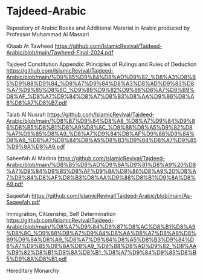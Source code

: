 # Tajdeed-Arabic
Repository of Arabic Books and Additional Material in Arabic produced by Professor Muhammad Al Massari



Kitaab At Tawheed 
https://github.com/IslamicRevival/Tajdeed-Arabic/blob/main/Tawheed-Final-2024.pdf

Tajdeed Constitution Appendix: Principles of Rulings and Rules of Deduction
https://github.com/IslamicRevival/Tajdeed-Arabic/blob/main/%D9%85%D9%84%D8%AD%D9%82_%D8%A3%D8%B5%D9%88%D9%84_%D8%A7%D9%84%D8%A3%D8%AD%D9%83%D8%A7%D9%85%D8%8C_%D9%88%D9%82%D9%88%D8%A7%D8%B9%D8%AF_%D8%A7%D9%84%D8%A7%D8%B3%D8%AA%D9%86%D8%A8%D8%A7%D8%B7.pdf


Talab Al Nusrah
https://github.com/IslamicRevival/Tajdeed-Arabic/blob/main/%D8%B7%D9%84%D8%A8_%D8%A7%D9%84%D9%86%D8%B5%D8%B1%D8%A9%D8%8C_%D9%88%D8%A5%D9%82%D8%A7%D9%85%D8%A9_%D8%A7%D9%84%D8%AF%D9%88%D9%84%D8%A9_%D8%A7%D9%84%D8%A5%D8%B3%D9%84%D8%A7%D9%85%D9%8A%D8%A9.pdf

Saheefah Al Madina
https://github.com/IslamicRevival/Tajdeed-Arabic/blob/main/%D8%B5%D8%AD%D9%8A%D9%81%D8%A9%20%D8%A7%D9%84%D9%85%D8%AF%D9%8A%D9%86%D8%A9%20%D8%A7%D9%84%D8%AF%D8%B3%D8%AA%D9%88%D8%B1%D9%8A%D8%A9.pdf

Saqeefah
https://github.com/IslamicRevival/Tajdeed-Arabic/blob/main/As-Saqeefah.pdf

Immigration, Citizenship, Self Determination
https://github.com/IslamicRevival/Tajdeed-Arabic/blob/main/%D8%A7%D9%84%D9%87%D8%AC%D8%B1%D8%A9%D8%8C_%D9%88%D8%A7%D9%84%D8%AA%D8%A7%D8%A8%D8%B9%D9%8A%D8%A9_%D8%A7%D9%84%D8%A5%D8%B3%D9%84%D8%A7%D9%85%D9%8A%D8%A9_%D9%88%D8%AD%D9%82_%D8%AA%D9%82%D8%B1%D9%8A%D8%B1_%D8%A7%D9%84%D9%85%D8%B5%D9%8A%D8%B1.pdf

Hereditary Monarchy


